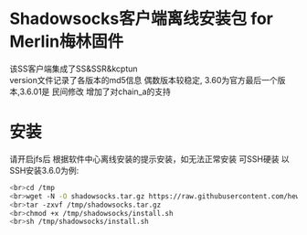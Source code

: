 # Shadowsocks客户端离线安装包 for Merlin梅林固件
该SS客户端集成了SS&SSR&kcptun
<br>version文件记录了各版本的md5信息
偶数版本较稳定, 3.60为官方最后一个版本,3.6.01是 民间修改 增加了对chain_a的支持
# 安装
请开启jfs后 根据软件中心离线安装的提示安装，如无法正常安装 可SSH硬装 以SSH安装3.6.0为例:
```Bash
<br>cd /tmp
<br>wget -N -O shadowsocks.tar.gz https://raw.githubusercontent.com/heweiye/Merlin_Shadowsocks/master/shadowsocks_3.6.0.tar.gz
<br>tar -zxvf /tmp/shadowsocks.tar.gz
<br>chmod +x /tmp/shadowsocks/install.sh
<br>sh /tmp/shadowsocks/install.sh
```
